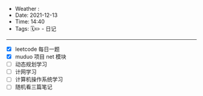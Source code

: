 - Weather : 
- Date: 2021-12-13
- Time:  14:40
- Tags:  🗓✏ - 日记

---


- [x] leetcode 每日一题
- [x] muduo 项目 net 模块
- [ ] 动态规划学习
- [ ] 计网学习
- [ ] 计算机操作系统学习
- [ ] 随机看三篇笔记